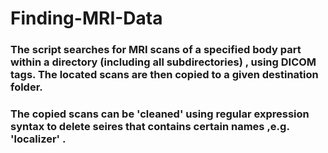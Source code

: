 # Finding-MRI-Data
### The script searches for MRI scans of a specified body part within a directory (including all subdirectories) , using DICOM tags. The located scans are then copied to a given destination folder.
### The copied scans can be 'cleaned' using regular expression syntax to delete seires that contains certain names ,e.g. 'localizer' .
